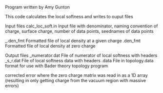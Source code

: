 Program written by Amy Gunton

This code calculates the local softness and writes to ouput files

Input files
calc_loc_soft.in		Input file with denominator, naming convention of charge,
				surface charge, number of data points, seednames of data points

<seedname>_<charge>.den_fmt	Formatted file of local density at a given charge
<seedname>.den_fmt		Formatted file of local density at zero charge 

Output files
<seedname>_numerator.dat	File of numerator of local softness with headers
<seedname>_s_r.dat		File of local softness data with headers
<seedname>.data			File in topology.data format for use with Bader theory topology program

corrected error where the zero charge matrix was read in as a 1D array (resulting in only getting charge
from the vacuum region with massive errors)
